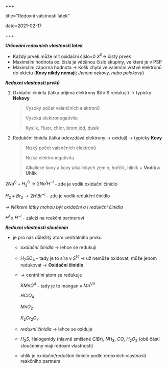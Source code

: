 +++

title="Redoxní valstnosti látek"

date=2021-02-17

+++

***Určování redoxních vlastností látek*** <br>

- Každý prvek může mít oxidační číslo=0 $X^0$$\to$ čistý prvek
- Maximální hodnota ox. čísla je většinou číslo skupiny, ve které je v PSP
- Maximální záporná hodnota $\to$ Kolik chybí ve valenční vrstvě elektronů do oktetu (**Kovy nikdy nemají**; *Jenom nekovy, nebo polokovy*)

***Redoxní vlastnosti prvků***

1. Oxidační činidla (látka přijímá elektrony $\to $ redukují) $\to$ typicky **Nekovy**

   > Vysoký počet valenčních elektronů <br>
   >
   > Vysoká elektronegativita <br>
   >
   > Kyslík, Fluor, chlor, brom jód, dusík

2. Redukční činidla (látká odevzdává elektrony $\to$ oxidují) $\to$ typicky **Kovy**

   > Nízký počet valenčních elektronů <br>
   >
   > Nízká elektronegativita <br>
   >
   > Alkalické kovy a kovy alkalických zemin, hořčík, hliník  + **Vodík a Uhlík**

$2Na^0 + H^0_2 \to 2Na^IH^{-I}$  - zde je vodík oxidační činidlo<br>

$H_2 + Br_2 \to 2H^{I}Br^{-I}$ - zde je vodík redukční činidlo<br>

$\to$ *Některé látky mohou být oxidační a i redukční činidla* <br>

$H^I$ x $H^{-I}$ - záleží na reakční partnerovi



***Redoxní vlastnosti sloučenin***

- je pro nás důležitý atom centrálního prvku

  - *oxdiační činidla* $\to$ lehce se redukují

  - $H_2SO_4$ - tady je to síra v $S^{VI}$ $\to$ už nemůže oxidovat, může jenom redukovat $\to$ **Oxidační činidlo**

  - $\to$ centrální atom se redukuje

    $KMnO^4$ - tady je to mangan v $Mn^{VII}$

    $HClO_4$

    $MnO_2$

    $K_2Cr_2O_7$

  - *reduxní činidla* $\to$ lehce se oxiduje

  - $H_2S$, Halogenidy (hlavně smíšené $ClBr$), $NH_3$, $CO$, $H_2O_2$ (obě části sloučeniny mají redoxní vlastnosti)

  - uhlík je oxidační/redučkní činidlo podle redoxních vlastností reakčního partnera

  

